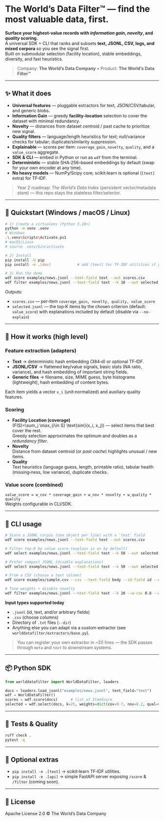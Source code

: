 # The World’s Data Filter™ — find the most valuable data, first.

**Surface your highest-value records with *information gain*, *novelty*, and *quality* scoring.**  
A universal SDK + CLI that ranks and subsets **text, JSONL, CSV, logs, and mixed corpora** so you see the signal first.  
Built on submodular selection (facility location), stable embeddings, diversity, and fast heuristics.

> Company: **The World’s Data Company** • Product: **The World’s Data Filter™**

---

## ✨ What it does

- **Universal features** — pluggable extractors for text, JSON/CSV/tabular, and generic blobs.
- **Information Gain** — greedy **facility‑location** selection to cover the dataset with minimal redundancy.
- **Novelty** — distances from dataset centroid / past cache to prioritize new signal.
- **Quality filters** — language/length heuristics for text; null/variance checks for tabular; duplicate/similarity suppression.
- **Explainable** — scores per item: `coverage_gain`, `novelty`, `quality`, and a `value_score` aggregate.
- **SDK & CLI** — embed in Python or run as `wdf` from the terminal.
- **Deterministic** — stable SHA‑256–based embeddings by default (swap for your own encoder at any time).
- **No heavy models** — NumPy/Scipy core; scikit‑learn is optional (`[text]` extra) for TF‑IDF.

> Year 2 roadmap: *The World’s Data Index* (persistent vector/metadata store) — this repo stays the stateless filter/selector.

---

## 🚀 Quickstart (Windows / macOS / Linux)

```bash
# 1) Create a virtualenv (Python 3.10+)
python -m venv .venv
# Windows
.\.venv\Scripts\Activate.ps1
# macOS/Linux
# source .venv/bin/activate

# 2) Install
pip install -U pip
pip install -e .[dev]            # add [text] for TF-IDF utilities if you like

# 3) Run the demo
wdf score examples/news.jsonl --text-field text --out scores.csv
wdf filter examples/news.jsonl --text-field text --k 10 --out selected.jsonl --explain
```

Outputs:
- `scores.csv` — per‑item `coverage_gain, novelty, quality, value_score`
- `selected.jsonl` — the top‑K items by the chosen criterion (default: `value_score`) with explanations included by default (disable via `--no-explain`)

---

## 🧠 How it works (high level)

### Feature extraction (adapters)
- **Text** → deterministic hash embedding (384‑d) or optional TF‑IDF.
- **JSONL/CSV** → flattened key/value signals, basic stats (NA ratio, variance), and hash embedding of important string fields.
- **Generic files** → filename, size, MIME guess, byte histograms (lightweight), hash embedding of content bytes.

Each item yields a vector `x_i` (unit‑normalized) and auxiliary quality features.

### Scoring
- **Facility Location (coverage)**  
  \(F(S)=\sum_j \max_{i\in S} \text{sim}(x_i, x_j)\) — select items that best cover the rest.  
  Greedy selection approximates the optimum and doubles as a *redundancy filter*.
- **Novelty**  
  Distance from dataset centroid (or *past cache*) highlights unusual / new items.
- **Quality**  
  Text heuristics (language guess, length, printable ratio), tabular health (missing‑ness, low variance), duplicate checks.

### Value score (combined)
`value_score = w_cov * coverage_gain + w_nov * novelty + w_quality * quality`  
Weights configurable in CLI/SDK.

---

## 🧰 CLI usage

```bash
# Score a JSONL corpus (one object per line) with a 'text' field
wdf score examples/news.jsonl --text-field text --out scores.csv

# Filter top-K by value score (explain is on by default)
wdf select examples/news.jsonl --text-field text --k 50 --out selected.jsonl

# Prefer compact JSONL (disable explanations)
wdf select examples/news.jsonl --text-field text --k 50 --out selected.jsonl --no-explain

# From a CSV (choose a text column)
wdf score examples/sample.csv --csv --text-field body --id-field id --out scores.csv

# Tune weights + disable novelty
wdf filter examples/news.jsonl --text-field text --k 20 --w-cov 0.8 --w-nov 0.0 --w-qual 0.2 --out selected.jsonl
```

**Input types supported today**
- `.jsonl` (id, text, and/or arbitrary fields)  
- `.csv` (choose columns)  
- Directory of `.txt` files (`--dir`)  
- Anything else you can adapt via a custom extractor (see `worlddatafilter/extractors/base.py`).

> You can register your own extractor in ~20 lines — the SDK passes through `meta` and `text` to downstream systems.

---

## 📦 Python SDK

```python
from worlddatafilter import WorldDataFilter, loaders

docs = loaders.load_jsonl("examples/news.jsonl", text_field="text")
wdf = WorldDataFilter()
scores = wdf.score(docs)      # list of ItemScore
selected = wdf.select(docs, k=25, weights=dict(cov=0.7, nov=0.2, qual=0.1))
```

---

## 🧪 Tests & Quality

```bash
ruff check .
pytest -q
```

---

## 🔌 Optional extras

- `pip install -e .[text]` → scikit‑learn TF‑IDF utilities.
- `pip install -e .[api]`  → simple FastAPI server exposing `/score` & `/filter` (coming soon).

---

## 📄 License

Apache License 2.0 © The World’s Data Company
